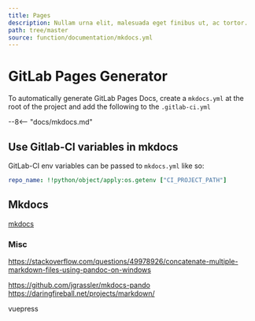 ```yaml
---
title: Pages
description: Nullam urna elit, malesuada eget finibus ut, ac tortor.
path: tree/master
source: function/documentation/mkdocs.yml
---
```


# GitLab Pages Generator

To automatically generate GitLab Pages Docs, create a `mkdocs.yml` at the root of the project and add the following to the `.gitlab-ci.yml`

--8<-- "docs/mkdocs.md"

## Use Gitlab-CI variables in mkdocs

GitLab-CI env variables can be passed to `mkdocs.yml` like so:

``` yaml
repo_name: !!python/object/apply:os.getenv ["CI_PROJECT_PATH"]
```

## Mkdocs

[mkdocs](https://www.mkdocs.org)

### Misc

<https://stackoverflow.com/questions/49978926/concatenate-multiple-markdown-files-using-pandoc-on-windows>

<https://github.com/jgrassler/mkdocs-pando>
https://daringfireball.net/projects/markdown/

vuepress
